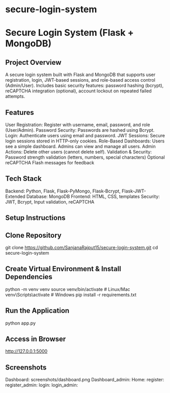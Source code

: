 # secure-login-system
# Secure Login System (Flask + MongoDB)

## Project Overview
A secure login system built with Flask and MongoDB that supports user registration, login, JWT-based sessions, and role-based access control (Admin/User). Includes basic security features: password hashing (bcrypt), reCAPTCHA integration (optional), account lockout on repeated failed attempts.

## Features

User Registration: Register with username, email, password, and role (User/Admin).
Password Security: Passwords are hashed using Bcrypt.
Login: Authenticate users using email and password.
JWT Sessions: Secure login sessions stored in HTTP-only cookies.
Role-Based Dashboards:
Users see a simple dashboard.
Admins can view and manage all users.
Admin Actions: Delete other users (cannot delete self).
Validation & Security:
Password strength validation (letters, numbers, special characters)
Optional reCAPTCHA
Flash messages for feedback

## Tech Stack

Backend: Python, Flask, Flask-PyMongo, Flask-Bcrypt, Flask-JWT-Extended
Database: MongoDB
Frontend: HTML, CSS,  templates
Security: JWT, Bcrypt, Input validation, reCAPTCHA


## Setup Instructions

## Clone Repository

git clone https://github.com/SanjanaRajput15/secure-login-system.git
cd secure-login-system

## Create Virtual Environment & Install Dependencies

python -m venv venv
source venv/bin/activate       # Linux/Mac
venv\Scripts\activate          # Windows
pip install -r requirements.txt

## Run the Application
python app.py


## Access in Browser

http://127.0.0.1:5000

## Screenshots
 Dashboard: screenshots/dashboard.png
 Dashboard_admin:
 Home:
 register:
 register_admin:
 login:
 login_admin:
 
